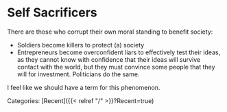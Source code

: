 # Self Sacrificers

There are those who corrupt their own moral standing to benefit society:

* Soldiers become killers to protect (a) society
* Entrepreneurs become overconfident liars to effectively test their ideas, as they cannot know with confidence that their ideas will survive contact with the world, but they must convince some people that they will for investment.  Politicians do the same.

I feel like we should have a term for this phenomenon.

Categories: [Recent]({{< relref "/" >}}?Recent=true)
